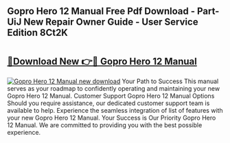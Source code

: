## Gopro Hero 12 Manual Free Pdf Download - Part-UiJ New Repair Owner Guide - User Service Edition 8Ct2K

# <h2><a href="http://bc27750.oget.top/?id=Gopro+Hero+12+Manual">🔗Download New 👉🔴 Gopro Hero 12 Manual</a></h2>

[![Gopro Hero 12 Manual new download](https://i.imgur.com/5g1atiW.png)](http://bc27750.oget.top/?id=Gopro+Hero+12+Manual)
Your Path to Success This manual serves as your roadmap to confidently operating and maintaining your new Gopro Hero 12 Manual. Customer Support Gopro Hero 12 Manual Options Should you require assistance, our dedicated customer support team is available to help. Experience the seamless integration of list of features with your new Gopro Hero 12 Manual. Your Success is Our Priority Gopro Hero 12 Manual. We are committed to providing you with the best possible experience.
